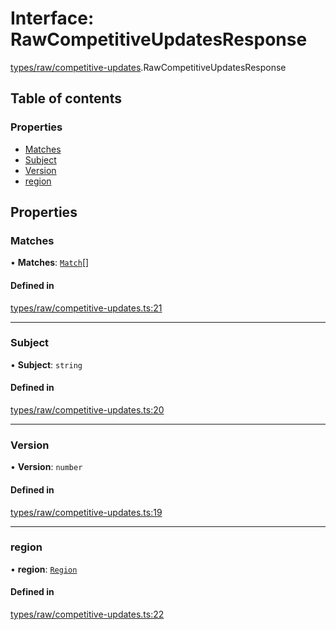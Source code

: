 # Interface: RawCompetitiveUpdatesResponse

[types/raw/competitive-updates](../modules/types_raw_competitive_updates.md).RawCompetitiveUpdatesResponse

## Table of contents

### Properties

- [Matches](types_raw_competitive_updates.RawCompetitiveUpdatesResponse.md#matches)
- [Subject](types_raw_competitive_updates.RawCompetitiveUpdatesResponse.md#subject)
- [Version](types_raw_competitive_updates.RawCompetitiveUpdatesResponse.md#version)
- [region](types_raw_competitive_updates.RawCompetitiveUpdatesResponse.md#region)

## Properties

### Matches

• **Matches**: [`Match`](types_raw_competitive_updates.Match.md)[]

#### Defined in

[types/raw/competitive-updates.ts:21](https://github.com/jameslinimk/unofficial-valorant-api/blob/317491a/package/src/types/raw/competitive-updates.ts#L21)

___

### Subject

• **Subject**: `string`

#### Defined in

[types/raw/competitive-updates.ts:20](https://github.com/jameslinimk/unofficial-valorant-api/blob/317491a/package/src/types/raw/competitive-updates.ts#L20)

___

### Version

• **Version**: `number`

#### Defined in

[types/raw/competitive-updates.ts:19](https://github.com/jameslinimk/unofficial-valorant-api/blob/317491a/package/src/types/raw/competitive-updates.ts#L19)

___

### region

• **region**: [`Region`](../modules/types_general.md#region)

#### Defined in

[types/raw/competitive-updates.ts:22](https://github.com/jameslinimk/unofficial-valorant-api/blob/317491a/package/src/types/raw/competitive-updates.ts#L22)
